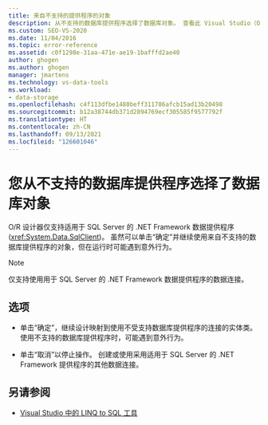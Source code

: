 ```yaml
---
title: 来自不支持的提供程序的对象
description: 从不支持的数据库提供程序选择了数据库对象。 查看此 Visual Studio（O/R 设计器）消息的相关信息。
ms.custom: SEO-VS-2020
ms.date: 11/04/2016
ms.topic: error-reference
ms.assetid: c0f1298e-31aa-471e-ae19-1bafffd2ae40
author: ghogen
ms.author: ghogen
manager: jmartens
ms.technology: vs-data-tools
ms.workload:
- data-storage
ms.openlocfilehash: c4f113dfbe1480beff311786afcb15ad13b20498
ms.sourcegitcommit: b12a38744db371d2894769ecf305585f9577792f
ms.translationtype: HT
ms.contentlocale: zh-CN
ms.lasthandoff: 09/13/2021
ms.locfileid: "126601046"
---
```

# <a name="you-have-selected-a-database-object-from-an-unsupported-database-provider"></a>您从不支持的数据库提供程序选择了数据库对象

O/R 设计器仅支持适用于 SQL Server 的 .NET Framework 数据提供程序(<xref:System.Data.SqlClient>)。 虽然可以单击“确定”并继续使用来自不支持的数据库提供程序的对象，但在运行时可能遇到意外行为。

> [!NOTE]
> 仅支持使用用于 SQL Server 的 .NET Framework 数据提供程序的数据连接。

## <a name="options"></a>选项

- 单击“确定”，继续设计映射到使用不受支持数据库提供程序的连接的实体类。 使用不支持的数据库提供程序时，可能遇到意外行为。

- 单击“取消”以停止操作。 创建或使用采用适用于 SQL Server 的 .NET Framework 提供程序的其他数据连接。

## <a name="see-also"></a>另请参阅

- [Visual Studio 中的 LINQ to SQL 工具](../data-tools/linq-to-sql-tools-in-visual-studio2.md)
